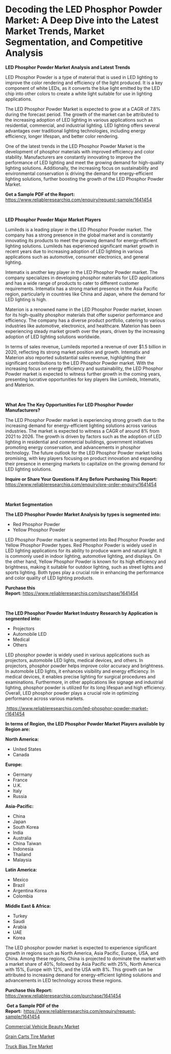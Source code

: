 <p><h1>Decoding the LED Phosphor Powder Market: A Deep Dive into the Latest Market Trends, Market Segmentation, and Competitive Analysis</h1></p><p><strong>LED Phosphor Powder Market Analysis and Latest Trends</strong></p>
<p><p>LED Phosphor Powder is a type of material that is used in LED lighting to improve the color rendering and efficiency of the light produced. It is a key component of white LEDs, as it converts the blue light emitted by the LED chip into other colors to create a white light suitable for use in lighting applications.</p><p>The LED Phosphor Powder Market is expected to grow at a CAGR of 7.8% during the forecast period. The growth of the market can be attributed to the increasing adoption of LED lighting in various applications such as residential, commercial, and industrial lighting. LED lighting offers several advantages over traditional lighting technologies, including energy efficiency, longer lifespan, and better color rendering.</p><p>One of the latest trends in the LED Phosphor Powder Market is the development of phosphor materials with improved efficiency and color stability. Manufacturers are constantly innovating to improve the performance of LED lighting and meet the growing demand for high-quality lighting solutions. Additionally, the increasing focus on sustainability and environmental conservation is driving the demand for energy-efficient lighting solutions, further boosting the growth of the LED Phosphor Powder Market.</p></p>
<p><strong>Get a Sample PDF of the Report:&nbsp;</strong> <a href="https://www.reliableresearchiq.com/enquiry/request-sample/1641454">https://www.reliableresearchiq.com/enquiry/request-sample/1641454</a></p>
<p>&nbsp;</p>
<p><strong>LED Phosphor Powder Major Market Players</strong></p>
<p><p>Lumileds is a leading player in the LED Phosphor Powder market. The company has a strong presence in the global market and is constantly innovating its products to meet the growing demand for energy-efficient lighting solutions. Lumileds has experienced significant market growth in recent years due to increasing adoption of LED lighting in various applications such as automotive, consumer electronics, and general lighting.</p><p>Intematix is another key player in the LED Phosphor Powder market. The company specializes in developing phosphor materials for LED applications and has a wide range of products to cater to different customer requirements. Intematix has a strong market presence in the Asia Pacific region, particularly in countries like China and Japan, where the demand for LED lighting is high.</p><p>Materion is a renowned name in the LED Phosphor Powder market, known for its high-quality phosphor materials that offer superior performance and efficiency. The company has a diverse product portfolio, catering to various industries like automotive, electronics, and healthcare. Materion has been experiencing steady market growth over the years, driven by the increasing adoption of LED lighting solutions worldwide.</p><p>In terms of sales revenue, Lumileds reported a revenue of over $1.5 billion in 2020, reflecting its strong market position and growth. Intematix and Materion also reported substantial sales revenue, highlighting their significant contributions to the LED Phosphor Powder market. With the increasing focus on energy efficiency and sustainability, the LED Phosphor Powder market is expected to witness further growth in the coming years, presenting lucrative opportunities for key players like Lumileds, Intematix, and Materion.</p></p>
<p>&nbsp;</p>
<p><strong>What Are The Key Opportunities For LED Phosphor Powder Manufacturers?</strong></p>
<p><p>The LED Phosphor Powder market is experiencing strong growth due to the increasing demand for energy-efficient lighting solutions across various industries. The market is expected to witness a CAGR of around 8% from 2021 to 2026. The growth is driven by factors such as the adoption of LED lighting in residential and commercial buildings, government initiatives promoting energy conservation, and advancements in phosphor technology. The future outlook for the LED Phosphor Powder market looks promising, with key players focusing on product innovation and expanding their presence in emerging markets to capitalize on the growing demand for LED lighting solutions.</p></p>
<p><strong>Inquire or Share Your Questions If Any Before Purchasing This Report:</strong> <a href="https://www.reliableresearchiq.com/enquiry/pre-order-enquiry/1641454">https://www.reliableresearchiq.com/enquiry/pre-order-enquiry/1641454</a></p>
<p>&nbsp;</p>
<p><strong>Market Segmentation</strong></p>
<p><strong>The LED Phosphor Powder Market Analysis by types is segmented into:</strong></p>
<p><ul><li>Red Phosphor Powder</li><li>Yellow Phosphor Powder</li></ul></p>
<p><p>LED Phosphor Powder market is segmented into Red Phosphor Powder and Yellow Phosphor Powder types. Red Phosphor Powder is widely used in LED lighting applications for its ability to produce warm and natural light. It is commonly used in indoor lighting, automotive lighting, and displays. On the other hand, Yellow Phosphor Powder is known for its high efficiency and brightness, making it suitable for outdoor lighting, such as street lights and sports lighting. Both types play a crucial role in enhancing the performance and color quality of LED lighting products.</p></p>
<p><strong>Purchase this Report:&nbsp;</strong><a href="https://www.reliableresearchiq.com/purchase/1641454">https://www.reliableresearchiq.com/purchase/1641454</a></p>
<p>&nbsp;</p>
<p><strong>The LED Phosphor Powder Market Industry Research by Application is segmented into:</strong></p>
<p><ul><li>Projectors</li><li>Automobile LED</li><li>Medical</li><li>Others</li></ul></p>
<p><p>LED phosphor powder is widely used in various applications such as projectors, automobile LED lights, medical devices, and others. In projectors, phosphor powder helps improve color accuracy and brightness. In automobile LED lights, it enhances visibility and energy efficiency. In medical devices, it enables precise lighting for surgical procedures and examinations. Furthermore, in other applications like signage and industrial lighting, phosphor powder is utilized for its long lifespan and high efficiency. Overall, LED phosphor powder plays a crucial role in optimizing performance across various markets.</p></p>
<p><a href="https://www.reliableresearchiq.com/led-phosphor-powder-market-r1641454">&nbsp;https://www.reliableresearchiq.com/led-phosphor-powder-market-r1641454</a></p>
<p><strong>In terms of Region, the LED Phosphor Powder Market Players available by Region are:</strong></p>
<p>
    <p> <strong> North America: </strong>
        <ul>
            <li>United States</li>
            <li>Canada</li>
        </ul>
        </p> 
    <p> <strong> Europe: </strong>
        <ul>
            <li>Germany</li>
            <li>France</li>
            <li>U.K.</li>
            <li>Italy</li>
            <li>Russia</li>
        </ul>
        </p> 
    <p> <strong> Asia-Pacific: </strong>
        <ul>
            <li>China</li>
            <li>Japan</li>
            <li>South Korea</li>
            <li>India</li>
            <li>Australia</li>
            <li>China Taiwan</li>
            <li>Indonesia</li>
            <li>Thailand</li>
            <li>Malaysia</li>
        </ul>
        </p> 
    <p> <strong> Latin America: </strong>
        <ul>
            <li>Mexico</li>
            <li>Brazil</li>
            <li>Argentina Korea</li>
            <li>Colombia</li>
        </ul>
        </p> 
    <p> <strong> Middle East & Africa: </strong>
        <ul>
            <li>Turkey</li>
            <li>Saudi</li>
            <li>Arabia</li>
            <li>UAE</li>
            <li>Korea</li>
        </ul>
    </p>
    </p>
<p><p>The LED phosphor powder market is expected to experience significant growth in regions such as North America, Asia Pacific, Europe, USA, and China. Among these regions, China is projected to dominate the market with a market share of 40%, followed by Asia Pacific with 25%, North America with 15%, Europe with 12%, and the USA with 8%. This growth can be attributed to increasing demand for energy-efficient lighting solutions and advancements in LED technology across these regions.</p></p>
<p><strong>Purchase this Report: </strong><a href="https://www.reliableresearchiq.com/purchase/1641454">https://www.reliableresearchiq.com/purchase/1641454</a></p>
<p>&nbsp;<strong>Get a Sample PDF of the Report:&nbsp;&nbsp;</strong><a href="https://www.reliableresearchiq.com/enquiry/request-sample/1641454">https://www.reliableresearchiq.com/enquiry/request-sample/1641454</a></p>
<p><strong></strong></p>
<p><p><a href="https://medium.com/@clairhane_9803/global-commercial-vehicle-beauty-market-sector-types-applications-market-player-strategies-877ee0fe402c">Commercial Vehicle Beauty Market</a></p><p><a href="https://medium.com/@jeniw10236654655/global-grain-carts-tire-industry-types-applications-market-players-regional-growth-analysis-b516657a7a50">Grain Carts Tire Market</a></p><p><a href="https://medium.com/@omamuller/global-truck-bias-tire-industry-research-report-competitive-landscape-market-size-regional-47164b154c7b">Truck Bias Tire Market</a></p></p>